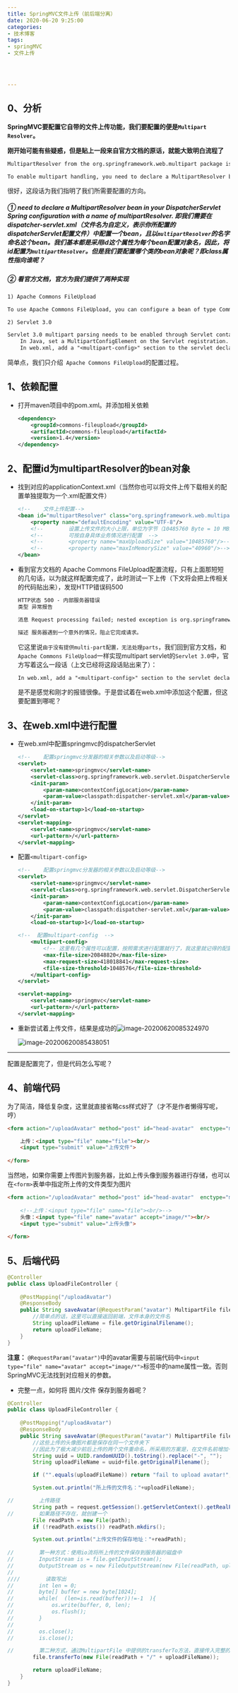 ```yaml
---
title: SpringMVC文件上传（前后端分离）
date: 2020-06-20 9:25:00
categories:
- 技术博客
tags:
- springMVC
- 文件上传




---
```






## 0、分析

**SpringMVC要配置它自带的文件上传功能，我们要配置的便是`Multipart Resolver`。**

**刚开始可能有些疑惑，但是贴上一段来自官方文档的原话，就能大致明白流程了**

```txt
MultipartResolver from the org.springframework.web.multipart package is a strategy for parsing multipart requests including file uploads. There is one implementation based on Commons FileUpload and another based on Servlet 3.0 multipart request parsing.

To enable multipart handling, you need to declare a MultipartResolver bean in your DispatcherServlet Spring configuration with a name of multipartResolver. The DispatcherServlet detects it and applies it to the incoming request. When a POST with content-type of multipart/form-data is received, the resolver parses the content and wraps the current HttpServletRequest as MultipartHttpServletRequest to provide access to resolved parts in addition to exposing them as request parameters.

```

很好，这段话为我们指明了我们所需要配置的方向。

##### ① need to declare a MultipartResolver bean in your DispatcherServlet Spring configuration with a name of multipartResolver. 即我们需要在dispatcher-servlet.xml（文件名为自定义，表示你所配置的dispatcherServlet配置文件）中配置一个bean，且以`multipartResolver`的名字命名这个bean。我们基本都是采用id这个属性为每个bean配置对象名，因此，将id配置为`multipartResolver`。但是我们要配置哪个类的bean对象呢？即class属性指向谁呢？

##### ② 看官方文档，官方为我们提供了两种实现

```txt
1) Apache Commons FileUpload

To use Apache Commons FileUpload, you can configure a bean of type CommonsMultipartResolver with a name of multipartResolver. You also need to have commons-fileupload as a dependency on your classpath.
```

```txt
2) Servlet 3.0

Servlet 3.0 multipart parsing needs to be enabled through Servlet container configuration. To do so:
    In Java, set a MultipartConfigElement on the Servlet registration.
    In web.xml, add a "<multipart-config>" section to the servlet declaration.
```

简单点，我们只介绍` Apache Commons FileUpload`的配置过程。

## 1、依赖配置

- 打开maven项目中的pom.xml。并添加相关依赖

  ```xml
  <dependency>
      <groupId>commons-fileupload</groupId>
      <artifactId>commons-fileupload</artifactId>
      <version>1.4</version>
  </dependency>
  ```

## 2、配置id为multipartResolver的bean对象

- 找到对应的applicationContext.xml（当然你也可以将文件上传下载相关的配置单独提取为一个.xml配置文件）

  ```xml
  <!--    文件上传配置-->
  <bean id="multipartResolver" class="org.springframework.web.multipart.commons.CommonsMultipartResolver">
      <property name="defaultEncoding" value="UTF-8"/>
      <!--        设置上传文件的大小上限，单位为字节（10485760 Byte = 10 MB）-->
      <!--        可按自身具体业务情况进行配置  -->
      <!--        <property name="maxUploadSize" value="10485760"/>-->
      <!--        <property name="maxInMemorySize" value="40960"/>-->
  </bean>
  ```

- 看到官方文档的 Apache Commons FileUpload配置流程，只有上面那短短的几句话，以为就这样配置完成了，此时测试一下上传（下文将会把上传相关的代码贴出来），发现HTTP错误码500

  ```txt
  HTTP状态 500 - 内部服务器错误
  类型 异常报告
  
  消息 Request processing failed; nested exception is org.springframework.web.multipart.MultipartException: Failed to parse multipart servlet request; nested exception is java.lang.IllegalStateException: 由于没有提供multi-part配置，无法处理parts
  
  描述 服务器遇到一个意外的情况，阻止它完成请求。
  ```

  它这里说`由于没有提供multi-part配置，无法处理parts`，我们回到官方文档，和`Apache Commons FileUpload`一样实现multipart servlet的`Servlet 3.0`中，官方写着这么一段话（上文已经将这段话贴出来了）：

  ```txt
  In web.xml, add a "<multipart-config>" section to the servlet declaration.
  ```

  是不是感觉和刚才的报错很像。于是尝试着在web.xml中添加这个配置，但这要配置到哪呢？



## 3、在web.xml中进行配置 

- 在web.xml中配置springmvc的dispatcherServlet

  ```xml
  <!--    配置springmvc分发器的相关参数以及启动等级-->
  <servlet>
      <servlet-name>springmvc</servlet-name>
      <servlet-class>org.springframework.web.servlet.DispatcherServlet</servlet-class>
      <init-param>
          <param-name>contextConfigLocation</param-name>
          <param-value>classpath:dispatcher-servlet.xml</param-value>
      </init-param>
      <load-on-startup>1</load-on-startup>
  </servlet>
  <servlet-mapping>
      <servlet-name>springmvc</servlet-name>
      <url-pattern>/</url-pattern>
  </servlet-mapping>
  ```

  

- 配置`<multipart-config>`

  ```xml
  <!--    配置springmvc分发器的相关参数以及启动等级-->
  <servlet>
      <servlet-name>springmvc</servlet-name>
      <servlet-class>org.springframework.web.servlet.DispatcherServlet</servlet-class>
      <init-param>
          <param-name>contextConfigLocation</param-name>
          <param-value>classpath:dispatcher-servlet.xml</param-value>
      </init-param>
      <load-on-startup>1</load-on-startup>
  
  <!--  配置multipart-config  -->
      <multipart-config>
          <!-- 这里有几个属性可以配置，按照需求进行配置就行了，我这里就记得的配置了一下，单位为byte -->
          <max-file-size>20848820</max-file-size>
          <max-request-size>418018841</max-request-size>
          <file-size-threshold>1048576</file-size-threshold>
      </multipart-config>
  </servlet>
  
  <servlet-mapping>
      <servlet-name>springmvc</servlet-name>
      <url-pattern>/</url-pattern>
  </servlet-mapping>
  ```

- 重新尝试着上传文件，结果是成功的![image-20200620085324970](SpringMVC%E6%96%87%E4%BB%B6%E4%B8%8A%E4%BC%A0%EF%BC%88%E5%89%8D%E5%90%8E%E7%AB%AF%E5%88%86%E7%A6%BB%EF%BC%89/image-20200620085324970.png)

  ![image-20200620085438051](SpringMVC%E6%96%87%E4%BB%B6%E4%B8%8A%E4%BC%A0%EF%BC%88%E5%89%8D%E5%90%8E%E7%AB%AF%E5%88%86%E7%A6%BB%EF%BC%89/image-20200620085438051.png)

---

配置是配置完了，但是代码怎么写呢？



## 4、前端代码

为了简洁，降低复杂度，这里就直接省略css样式好了（才不是作者懒得写呢，哼）

```html
<form action="/uploadAvatar" method="post" id="head-avatar"  enctype="multipart/form-data">

    上传：<input type="file" name="file"><br/>
    <input type="submit" value="上传文件">
    
</form>
```

当然地，如果你需要上传图片到服务器，比如上传头像到服务器进行存储，也可以在`<form>`表单中指定所上传的文件类型为图片

```html
<form action="/uploadAvatar" method="post" id="head-avatar"  enctype="multipart/form-data">
    
    <!--上传：<input type="file" name="file"><br/>-->
    头像：<input type="file" name="avatar" accept="image/*"><br/>
    <input type="submit" value="上传头像">
    
</form>
```



## 5、后端代码

```java
@Controller
public class UploadFileController {
    
    @PostMapping("/uploadAvatar")
    @ResponseBody
    public String saveAvatar(@RequestParam("avatar") MultipartFile file, HttpServletRequest request) {
        //简单点的话，这里可以直接返回前端，文件本身的文件名
        String uploadFileName = file.getOriginalFilename();
        return uploadFileName;
    }
}
```

**注意：** `@RequestParam("avatar")`中的avatar需要与前端代码中`<input type="file" name="avatar" accept="image/*">`标签中的name属性一致。否则SpringMVC无法找到对应相关的参数。



- 完整一点，如何将  图片/文件  保存到服务器呢？

```java
@Controller
public class UploadFileController {
    
    @PostMapping("/uploadAvatar")
    @ResponseBody
    public String saveAvatar(@RequestParam("avatar") MultipartFile file, HttpServletRequest request) throws IOException {
        //这些上传的头像图片都是保存在同一个文件夹下
        //因此为了极大减少前后上传的两个文件重命名，所采用的方案是，在文件名前增加一段UUID来极大降低命名冲突的可能性
        String uuid = UUID.randomUUID().toString().replace("-", "");
        String uploadFileName = uuid+file.getOriginalFilename();

        if ("".equals(uploadFileName)) return "fail to upload avatar!";

        System.out.println("所上传的文件名："+uploadFileName);

//        上传路径
        String path = request.getSession().getServletContext().getRealPath("/WEB-INF/static/img/avatar");
//        如果路径不存在，就创建一个
        File readPath = new File(path);
        if (!readPath.exists()) readPath.mkdirs();

        System.out.println("上传文件的保存地址："+readPath);
        
//		  第一种方式：使用io流将所上传的文件保存到服务器的磁盘中
//        InputStream is = file.getInputStream();
//        OutputStream os = new FileOutputStream(new File(readPath, uploadFileName));
//
////        读取写出
//        int len = 0;
//        byte[] buffer = new byte[1024];
//        while(  (len=is.read(buffer))!=-1  ){
//            os.write(buffer, 0, len);
//            os.flush();
//        }
//
//        os.close();
//        is.close();

//        第二种方式，通过MultipartFile 中提供的transferTo方法，直接传入完整的路径名即可
        file.transferTo(new File(readPath + "/" + uploadFileName));

        return uploadFileName;
    }
}
```





